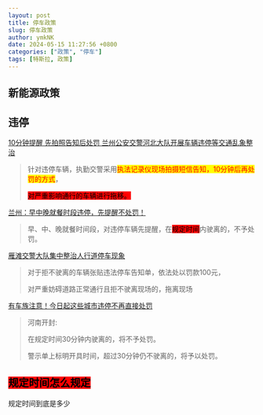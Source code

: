 ```yaml
---
layout: post
title: 停车政策
slug: 停车政策
author: ymkNK
date: 2024-05-15 11:27:56 +0800
categories: ["政策", "停车"]
tags: [特斯拉, 政策]
---
```



## 新能源政策



## 违停



[10分钟提醒 先拍照告知后处罚 兰州公安交警河北大队开展车辆违停等交通乱象整治](https://baijiahao.baidu.com/s?id=1761153365801704066\&wfr=spider\&for=pc)

> 针对违停车辆，执勤交警采用<mark style="color:red;">执法记录仪现场拍摄短信告知，10分钟后再处罚的方式</mark>，
>
> <mark style="background-color:red;">对严重影响通行的车辆进行拖移。</mark>



[兰州：早中晚就餐时段违停，先提醒不处罚！](https://baijiahao.baidu.com/s?id=1766784223382559080\&wfr=spider\&for=pc)

> 早、中、晚就餐时间段，对违停车辆先提醒，在<mark style="background-color:red;">规定时间</mark>内驶离的，不予处罚。

[雁滩交警大队集中整治人行道停车现象](https://www.lzcgq.gov.cn/art/2024/3/21/art\_11125\_1335077.html)

> 对于拒不驶离的车辆张贴违法停车告知单，依法处以罚款100元，
>
> 对严重妨碍道路正常通行且拒不驶离现场的，拖离现场

[有车族注意！今日起这些城市违停不再直接处罚](https://new.qq.com/rain/a/20220319A0AIRC00)

> 河南开封:&#x20;
>
> 在规定时间30分钟内驶离的，将不予处罚。
>
> 警示单上标明开具时间，超过30分钟仍不驶离的，将予以处罚。



## <mark style="background-color:red;">规定时间怎么规定</mark>

规定时间到底是多少
